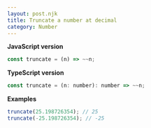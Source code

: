 ```yaml
---
layout: post.njk
title: Truncate a number at decimal
category: Number
---
```


**JavaScript version**

```js
const truncate = (n) => ~~n;
```

**TypeScript version**

```js
const truncate = (n: number): number => ~~n;
```

**Examples**

```js
truncate(25.198726354); // 25
truncate(-25.198726354); // -25
```
